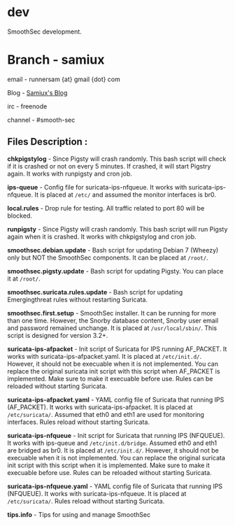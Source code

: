 dev
===

SmoothSec development.

<h1><b>Branch - samiux</b></h1>

email - runnersam {at} gmail {dot} com

Blog - <a href="http://samiux.blogspot.com">Samiux's Blog</a>

irc - freenode

channel - #smooth-sec

<h2><b>Files Description :</b></h2>


<b>chkpigstylog</b> - Since Pigsty will crash randomly.  This bash script will check if it is crashed or not on every 5 minutes.
               If crashed, it will start Pigstry again.  It works with runpigsty and cron job.

<b>ips-queue</b> - Config file for suricata-ips-nfqueue.  It works with suricata-ips-nfqueue.
            It is placed at <code>/etc/</code> and assumed the monitor interfaces is br0.

<b>local.rules</b> - Drop rule for testing.  All traffic related to port 80 will be blocked.

<b>runpigsty</b> - Since Pigsty will crash randomly.  This bash script will run Pigsty again when it is crashed. It works
            with chkpigstylog and cron job.

<b>smoothsec.debian.update</b> - Bash script for updating Debian 7 (Wheezy) only but NOT the SmoothSec components.
                          It can be placed at <code>/root/</code>.

<b>smoothsec.pigsty.update</b> - Bash script for updating Pigsty.  You can place it at 
                          <code>/root/</code>.

<b>smoothsec.suricata.rules.update</b> - Bash script for updating Emergingthreat rules without restarting Suricata.

<b>smoothsec.first.setup</b> - SmoothSec installer.  It can be running for more than one time.
                        However, the Snorby database content, Snorby user email and password remained unchange.
                        It is placed at <code>/usr/local/sbin/</code>.  This script is designed for version 3.2+.

<b>suricata-ips-afpacket</b> - Init script of Suricata for IPS running AF_PACKET.  It works with 
                        suricata-ips-afpacket.yaml.  It is placed at <code>/etc/init.d/</code>.
                        However, it should not be execuable when it is not implemented.
                        You can replace the original suricata init script with this script when AF_PACKET
                        is implemented.  Make sure to make it execuable before use.  Rules can be reloaded
                        without starting Suricata.

<b>suricata-ips-afpacket.yaml</b> - YAML config file of Suricata that running IPS (AF_PACKET).
                             It works with suricata-ips-afpacket.  It is placed at <code>/etc/suricata/</code>.
                             Assumed that eth0 and eth1 are used for monitoring interfaces.  Rules reload 
                             without starting Suricata.
                             
<b>suricata-ips-nfqueue</b> - Init script for Suricata that running IPS (NFQUEUE).  It works with ips-queue and
                       <code>/etc/init.d/bridge</code>.  Assumed eth0 and eth1 are bridged as br0.
                       It is placed at <code>/etc/init.d/</code>.  However, it should not be execuable when it is not implemented.
                       You can replace the original suricata init script with this script when
                       it is implemented.  Make sure to make it execuable before use.  Rules can be reloaded
                       without starting Suricata.

<b>suricata-ips-nfqueue.yaml</b> - YAML config file of Suricata that running IPS (NFQUEUE).
                            It works with suricata-ips-nfqueue.  It is placed at <code>/etc/suricata/</code>.
                            Rules reload without starting Suricata.

<b>tips.info</b> - Tips for using and manage SmoothSec

